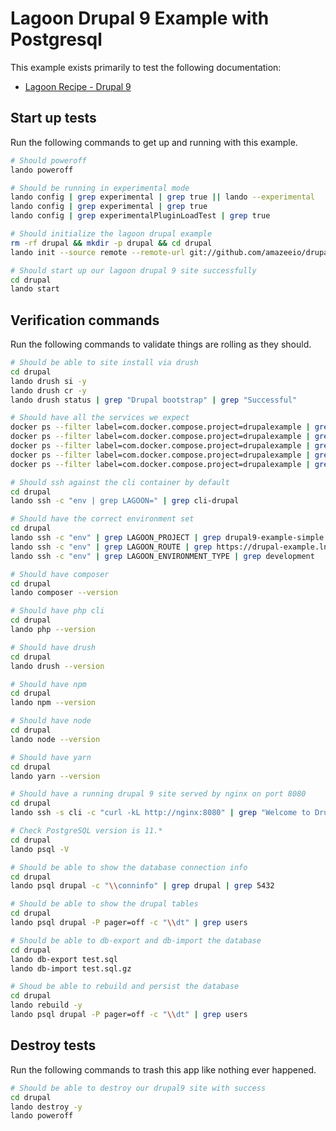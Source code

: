 Lagoon Drupal 9 Example with Postgresql
=======================================

This example exists primarily to test the following documentation:

* [Lagoon Recipe - Drupal 9](https://docs.lando.dev/config/lagoon.html)

Start up tests
--------------

Run the following commands to get up and running with this example.

```bash
# Should poweroff
lando poweroff

# Should be running in experimental mode
lando config | grep experimental | grep true || lando --experimental
lando config | grep experimental | grep true
lando config | grep experimentalPluginLoadTest | grep true

# Should initialize the lagoon drupal example
rm -rf drupal && mkdir -p drupal && cd drupal
lando init --source remote --remote-url git://github.com/amazeeio/drupal-example-simple.git --remote-options="--branch 9.x-postgres" --recipe lagoon

# Should start up our lagoon drupal 9 site successfully
cd drupal
lando start
```

Verification commands
---------------------

Run the following commands to validate things are rolling as they should.

```bash
# Should be able to site install via drush
cd drupal
lando drush si -y
lando drush cr -y
lando drush status | grep "Drupal bootstrap" | grep "Successful"

# Should have all the services we expect
docker ps --filter label=com.docker.compose.project=drupalexample | grep Up | grep drupalexample_nginx_1
docker ps --filter label=com.docker.compose.project=drupalexample | grep Up | grep drupalexample_postgres_1
docker ps --filter label=com.docker.compose.project=drupalexample | grep Up | grep drupalexample_mailhog_1
docker ps --filter label=com.docker.compose.project=drupalexample | grep Up | grep drupalexample_php_1
docker ps --filter label=com.docker.compose.project=drupalexample | grep Up | grep drupalexample_cli_1

# Should ssh against the cli container by default
cd drupal
lando ssh -c "env | grep LAGOON=" | grep cli-drupal

# Should have the correct environment set
cd drupal
lando ssh -c "env" | grep LAGOON_PROJECT | grep drupal9-example-simple
lando ssh -c "env" | grep LAGOON_ROUTE | grep https://drupal-example.lndo.site
lando ssh -c "env" | grep LAGOON_ENVIRONMENT_TYPE | grep development

# Should have composer
cd drupal
lando composer --version

# Should have php cli
cd drupal
lando php --version

# Should have drush
cd drupal
lando drush --version

# Should have npm
cd drupal
lando npm --version

# Should have node
cd drupal
lando node --version

# Should have yarn
cd drupal
lando yarn --version

# Should have a running drupal 9 site served by nginx on port 8080
cd drupal
lando ssh -s cli -c "curl -kL http://nginx:8080" | grep "Welcome to Drush Site-Install"

# Check PostgreSQL version is 11.*
cd drupal
lando psql -V

# Should be able to show the database connection info
cd drupal
lando psql drupal -c "\\conninfo" | grep drupal | grep 5432

# Should be able to show the drupal tables
cd drupal
lando psql drupal -P pager=off -c "\\dt" | grep users

# Should be able to db-export and db-import the database
cd drupal
lando db-export test.sql
lando db-import test.sql.gz

# Shoud be able to rebuild and persist the database
cd drupal
lando rebuild -y
lando psql drupal -P pager=off -c "\\dt" | grep users
```

Destroy tests
-------------

Run the following commands to trash this app like nothing ever happened.

```bash
# Should be able to destroy our drupal9 site with success
cd drupal
lando destroy -y
lando poweroff
```
